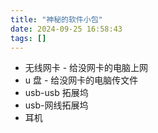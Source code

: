 ```yaml
---
title: "神秘的软件小包"
date: 2024-09-25 16:58:43
tags: []
---
```

- 无线网卡 - 给没网卡的电脑上网
- u 盘 - 给没网卡的电脑传文件
- usb-usb 拓展坞
- usb-网线拓展坞
- 耳机
